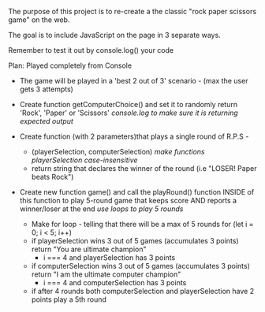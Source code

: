 The purpose of this project is to re-create a the classic "rock paper scissors game" on the web.

The goal is to include JavaScript on the page in 3 separate ways.

Remember to test it out by console.log() your code



Plan: Played completely from Console
- The game will be played in a 'best 2 out of 3' scenario -
(max the user gets 3 attempts)

- Create function getComputerChoice() and set it to randomly return 'Rock', 'Paper' or 'Scissors'
    *console.log to make sure it is returning expected output*

- Create function (with 2 parameters)that plays a single round of R.P.S - 
    - (playerSelection, computerSelection)
        *make functions playerSelection case-insensitive*
    - return string that declares the winner of the round (i.e "LOSER! Paper beats Rock")

- Create new function game() and call the playRound() function INSIDE of this function to play 5-round game that keeps score AND reports a winner/loser at the end
    *use loops to play 5 rounds*

    - Make for loop - telling that there will be a max of 5 rounds
    for (let i = 0; i < 5; i++)
    - if playerSelection wins 3 out of 5 games (accumulates 3 points) return "You are ultimate champion" 
        - i === 4 and playerSelection has 3 points
    - if computerSelection wins 3 out of 5 games (accumulates 3 points) return "I am the ultimate computer champion"
        - i === 4 and computerSelection has 3 points
    - if after 4 rounds both computerSelection and playerSelection have 2 points play a 5th round